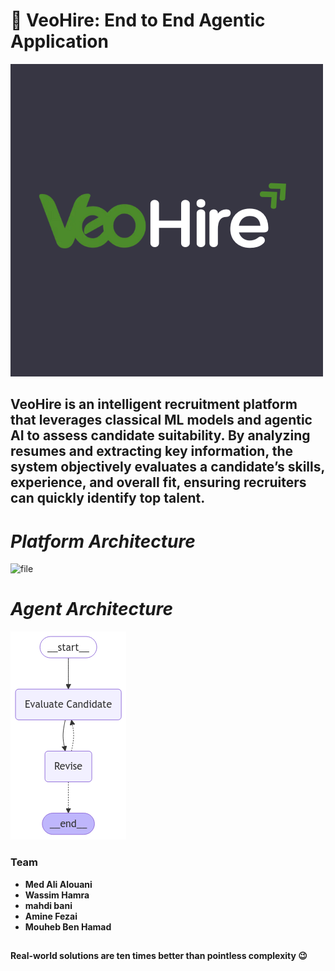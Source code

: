 # **🚀 VeoHire: End to End Agentic Application**

![file](VeoHire-fezai/assets/logo/Logo_Dark.png)


## VeoHire is an intelligent recruitment platform that leverages classical ML models and agentic AI to assess candidate suitability. By analyzing resumes and extracting key information, the system objectively evaluates a candidate’s skills, experience, and overall fit, ensuring recruiters can quickly identify top talent.


# ***Platform Architecture***

![file](platform.png)

# ***Agent Architecture***

![file](graph.png)



### Team 
  * **Med Ali Alouani**
  * **Wassim Hamra**
  * **mahdi bani**
  * **Amine Fezai**
  * **Mouheb Ben Hamad**
##

**Real-world solutions are ten times better than pointless complexity 😉**
